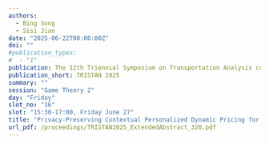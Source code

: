 ```yaml
---
authors:
  - Bing Song
  - Sisi Jian
date: "2025-06-22T00:00:00Z"
doi: ""
#publication_types:
#  - "1"
publication: The 12th Triennial Symposium on Transportation Analysis conference
publication_short: TRISTAN 2025
summary: ""
session: "Game Theory 2"
day: "Friday"
slot_no: "16"
slot: "15:30-17:00, Friday June 27"
title: "Privacy-Preserving Contextual Personalized Dynamic Pricing for Ride-Hailing Platforms"
url_pdf: /proceedings/TRISTAN2025_ExtendedAbstract_320.pdf
---
```

